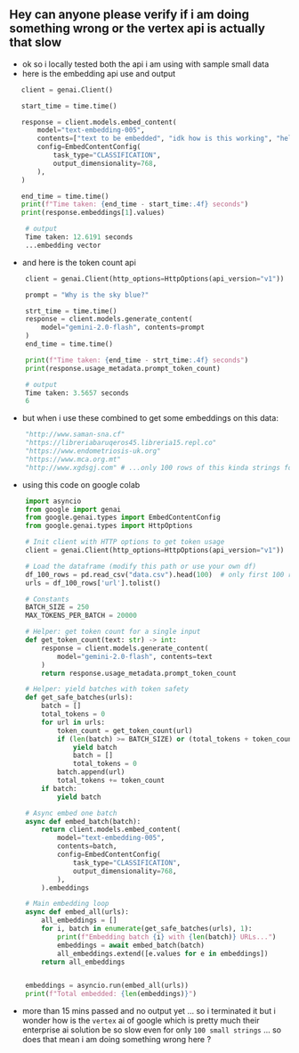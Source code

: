 ## Hey can anyone please verify if i am doing something wrong or the vertex api is actually that slow

- ok so i locally tested both the api i am using with sample small data
- here is the embedding api use and output

```python
   client = genai.Client()

   start_time = time.time()

   response = client.models.embed_content(
       model="text-embedding-005",
       contents=["text to be embedded", "idk how is this working", "hello i am you"],
       config=EmbedContentConfig(
           task_type="CLASSIFICATION",
           output_dimensionality=768,
       ),
   )

   end_time = time.time()
   print(f"Time taken: {end_time - start_time:.4f} seconds")
   print(response.embeddings[1].values)
```

```python
    # output
    Time taken: 12.6191 seconds
    ...embedding vector
```

- and here is the token count api

```python
    client = genai.Client(http_options=HttpOptions(api_version="v1"))

    prompt = "Why is the sky blue?"

    strt_time = time.time()
    response = client.models.generate_content(
        model="gemini-2.0-flash", contents=prompt
    )
    end_time = time.time()

    print(f"Time taken: {end_time - strt_time:.4f} seconds")
    print(response.usage_metadata.prompt_token_count)
```

```python
    # output
    Time taken: 3.5657 seconds
    6
```

- but when i use these combined to get some embeddings on this data:

```python
    "http://www.saman-sna.cf"
    "https://libreriabaruqeros45.libreria15.repl.co"
    "https://www.endometriosis-uk.org"
    "https://www.mca.org.mt"
    "http://www.xgdsgj.com" # ...only 100 rows of this kinda strings for testing

```

- using this code on google colab

```python
    import asyncio
    from google import genai
    from google.genai.types import EmbedContentConfig
    from google.genai.types import HttpOptions

    # Init client with HTTP options to get token usage
    client = genai.Client(http_options=HttpOptions(api_version="v1"))

    # Load the dataframe (modify this path or use your own df)
    df_100_rows = pd.read_csv("data.csv").head(100)  # only first 100 rows
    urls = df_100_rows['url'].tolist()

    # Constants
    BATCH_SIZE = 250
    MAX_TOKENS_PER_BATCH = 20000

    # Helper: get token count for a single input
    def get_token_count(text: str) -> int:
        response = client.models.generate_content(
            model="gemini-2.0-flash", contents=text
        )
        return response.usage_metadata.prompt_token_count

    # Helper: yield batches with token safety
    def get_safe_batches(urls):
        batch = []
        total_tokens = 0
        for url in urls:
            token_count = get_token_count(url)
            if (len(batch) >= BATCH_SIZE) or (total_tokens + token_count > MAX_TOKENS_PER_BATCH):
                yield batch
                batch = []
                total_tokens = 0
            batch.append(url)
            total_tokens += token_count
        if batch:
            yield batch

    # Async embed one batch
    async def embed_batch(batch):
        return client.models.embed_content(
            model="text-embedding-005",
            contents=batch,
            config=EmbedContentConfig(
                task_type="CLASSIFICATION",
                output_dimensionality=768,
            ),
        ).embeddings

    # Main embedding loop
    async def embed_all(urls):
        all_embeddings = []
        for i, batch in enumerate(get_safe_batches(urls), 1):
            print(f"Embedding batch {i} with {len(batch)} URLs...")
            embeddings = await embed_batch(batch)
            all_embeddings.extend([e.values for e in embeddings])
        return all_embeddings


    embeddings = asyncio.run(embed_all(urls))
    print(f"Total embedded: {len(embeddings)}")
```

- more than 15 mins passed and no output yet ... so i terminated it but i wonder how is the `vertex` ai of google which is pretty much their enterprise ai solution be so slow even for only `100 small strings` ... so does that mean i am doing something wrong here ?
